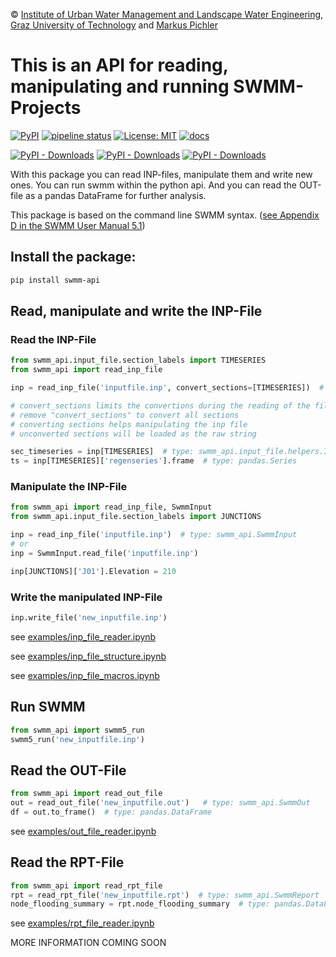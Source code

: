 © [Institute of Urban Water Management and Landscape Water Engineering](https://www.sww.tugraz.at), [Graz University of Technology](https://www.tugraz.at/home/) and [Markus Pichler](mailto:markus.pichler@tugraz.at)

# This is an API for reading, manipulating and running SWMM-Projects

[![PyPI](https://img.shields.io/pypi/v/swmm-api.svg)](https://pypi.python.org/pypi/swmm-api)
[![pipeline status](https://gitlab.com/markuspichler/swmm_api/badges/master/pipeline.svg)](https://gitlab.com/markuspichler/swmm_api/-/commits/master)
[![License: MIT](https://img.shields.io/badge/License-MIT-yellow.svg)](https://opensource.org/licenses/MIT)
[![docs](https://img.shields.io/static/v1.svg?label=sphinx&message=documentation&color=blue)](https://markuspichler.gitlab.io/swmm_api)

[![PyPI - Downloads](https://img.shields.io/pypi/dd/swmm-api)](https://pypi.python.org/pypi/swmm-api)
[![PyPI - Downloads](https://img.shields.io/pypi/dw/swmm-api)](https://pypi.python.org/pypi/swmm-api)
[![PyPI - Downloads](https://img.shields.io/pypi/dm/swmm-api)](https://pypi.python.org/pypi/swmm-api)


With this package you can read INP-files, manipulate them and write new ones.
You can run swmm within the python api.
And you can read the OUT-file as a pandas DataFrame for further analysis.

This package is based on the command line SWMM syntax. ([see Appendix D in the SWMM User Manual 5.1](https://www.epa.gov/water-research/storm-water-management-model-swmm-version-51-users-manual))

## Install the package:
```bash
pip install swmm-api
```

## Read, manipulate and write the INP-File

### Read the INP-File

```python
from swmm_api.input_file.section_labels import TIMESERIES
from swmm_api import read_inp_file

inp = read_inp_file('inputfile.inp', convert_sections=[TIMESERIES])  # type: swmm_api.SwmmInput

# convert_sections limits the convertions during the reading of the file to the following section
# remove "convert_sections" to convert all sections 
# converting sections helps manipulating the inp file
# unconverted sections will be loaded as the raw string

sec_timeseries = inp[TIMESERIES]  # type: swmm_api.input_file.helpers.InpSection
ts = inp[TIMESERIES]['regenseries'].frame  # type: pandas.Series
```

### Manipulate the INP-File

```python
from swmm_api import read_inp_file, SwmmInput
from swmm_api.input_file.section_labels import JUNCTIONS

inp = read_inp_file('inputfile.inp')  # type: swmm_api.SwmmInput
# or 
inp = SwmmInput.read_file('inputfile.inp')

inp[JUNCTIONS]['J01'].Elevation = 210
```

### Write the manipulated INP-File
```python
inp.write_file('new_inputfile.inp')
```

see [examples/inp_file_reader.ipynb](https://gitlab.com/markuspichler/swmm_api/-/blob/master/examples/inp_file_reader.ipynb)

see [examples/inp_file_structure.ipynb](https://gitlab.com/markuspichler/swmm_api/-/blob/master/examples/inp_file_structure.ipynb)

see [examples/inp_file_macros.ipynb](https://gitlab.com/markuspichler/swmm_api/-/blob/master/examples/inp_file_macros.ipynb)




## Run SWMM
```python
from swmm_api import swmm5_run
swmm5_run('new_inputfile.inp')
```

## Read the OUT-File
```python
from swmm_api import read_out_file
out = read_out_file('new_inputfile.out')   # type: swmm_api.SwmmOut
df = out.to_frame()  # type: pandas.DataFrame
```
see [examples/out_file_reader.ipynb](https://gitlab.com/markuspichler/swmm_api/-/blob/master/examples/out_file_reader.ipynb)


## Read the RPT-File
```python
from swmm_api import read_rpt_file
rpt = read_rpt_file('new_inputfile.rpt')  # type: swmm_api.SwmmReport
node_flooding_summary = rpt.node_flooding_summary  # type: pandas.DataFrame
```
see [examples/rpt_file_reader.ipynb](https://gitlab.com/markuspichler/swmm_api/-/blob/master/examples/rpt_file_reader.ipynb)

MORE INFORMATION COMING SOON

